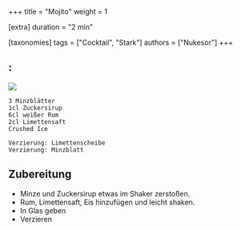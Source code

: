 +++
title = "Mojito"
weight = 1

[extra]
duration = "2 min"

[taxonomies]
tags = ["Cocktail", "Stark"]
authors = ["Nukesor"]
+++

## :

<div class="image" alt="Mojito">
    <img src="/cocktails/mojito.webp" style="width:auto;"></img>
</div>


```
3 Minzblätter
1cl Zuckersirup
6cl weißer Rum
2cl Limettensaft
Crushed Ice

Verzierung: Limettenscheibe
Verzierung: Minzblatt
```

## Zubereitung

- Minze und Zuckersirup etwas im Shaker zerstoßen.
- Rum, Limettensaft, Eis hinzufügen und leicht shaken.
- In Glas geben
- Verzieren
